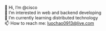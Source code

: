 👋 Hi, I’m @cisco   
👀 I’m interested in web and backend developing   
🌱 I’m currently learning distributed technology   
📫 How to reach me: luochao0913@live.com
